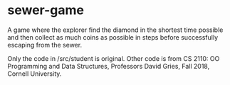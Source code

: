 # sewer-game
A game where the explorer find the diamond in the shortest time possible and then collect as much coins as possible in steps before successfully escaping from the sewer.

Only the code in /src/student is original. Other code is from CS 2110: OO Programming and Data Structures, Professors David Gries, Fall 2018, Cornell University.
